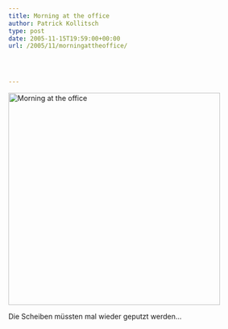 ```yaml
---
title: Morning at the office
author: Patrick Kollitsch
type: post
date: 2005-11-15T19:59:00+00:00
url: /2005/11/morningattheoffice/




---
```

[<img width="420" src="//static.flickr.com/29/63742563_6d338b2a1a.jpg" alt="Morning at the office" />][1]

Die Scheiben m&uuml;ssten mal wieder geputzt werden...

 [1]: http://www.flickr.com/photos/schreibblogade/63742563/ "Morning at the office"